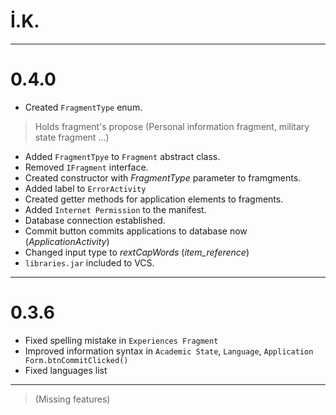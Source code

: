 # İ.K.
***
# 0.4.0
* Created `FragmentType` enum.
> Holds fragment's propose (Personal information fragment, military state fragment ...)
* Added `FragmentTpye` to `Fragment` abstract class.
* Removed `IFragment` interface.
* Created constructor with _FragmentType_ parameter to framgments.
* Added label to `ErrorActivity`
* Created getter methods for application elements to fragments.
* Added `Internet Permission` to the manifest.
* Database connection established.
* Commit button commits applications to database now (_ApplicationActivity_)
* Changed input type to _rextCapWords_ (_item\_reference_)
* `libraries.jar` included to VCS.
***
# 0.3.6
* Fixed spelling mistake in `Experiences Fragment`
* Improved information syntax in `Academic State`, `Language`, `Application Form.btnCommitClicked()`
* Fixed languages list
***
> (Missing features)
